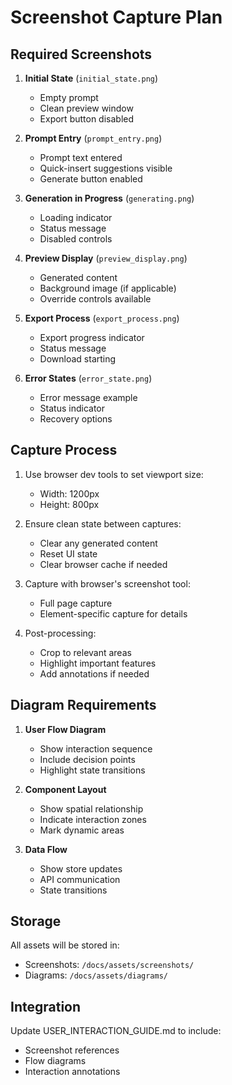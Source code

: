 # Screenshot Capture Plan

## Required Screenshots

1. **Initial State** (`initial_state.png`)

   - Empty prompt
   - Clean preview window
   - Export button disabled

2. **Prompt Entry** (`prompt_entry.png`)

   - Prompt text entered
   - Quick-insert suggestions visible
   - Generate button enabled

3. **Generation in Progress** (`generating.png`)

   - Loading indicator
   - Status message
   - Disabled controls

4. **Preview Display** (`preview_display.png`)

   - Generated content
   - Background image (if applicable)
   - Override controls available

5. **Export Process** (`export_process.png`)

   - Export progress indicator
   - Status message
   - Download starting

6. **Error States** (`error_state.png`)
   - Error message example
   - Status indicator
   - Recovery options

## Capture Process

1. Use browser dev tools to set viewport size:

   - Width: 1200px
   - Height: 800px

2. Ensure clean state between captures:

   - Clear any generated content
   - Reset UI state
   - Clear browser cache if needed

3. Capture with browser's screenshot tool:

   - Full page capture
   - Element-specific capture for details

4. Post-processing:
   - Crop to relevant areas
   - Highlight important features
   - Add annotations if needed

## Diagram Requirements

1. **User Flow Diagram**

   - Show interaction sequence
   - Include decision points
   - Highlight state transitions

2. **Component Layout**

   - Show spatial relationship
   - Indicate interaction zones
   - Mark dynamic areas

3. **Data Flow**
   - Show store updates
   - API communication
   - State transitions

## Storage

All assets will be stored in:

- Screenshots: `/docs/assets/screenshots/`
- Diagrams: `/docs/assets/diagrams/`

## Integration

Update USER_INTERACTION_GUIDE.md to include:

- Screenshot references
- Flow diagrams
- Interaction annotations
